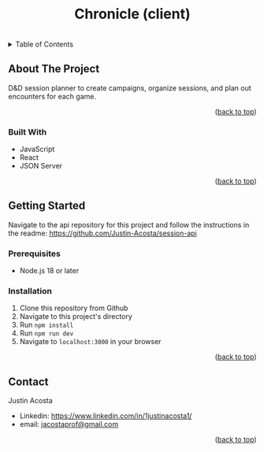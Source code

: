 <a id="readme-top"></a>
<br />
<div align="center">

<h1 align="center">Chronicle (client)</h1>
<br/>
</div>

<!-- TABLE OF CONTENTS -->
<details>
  <summary>Table of Contents</summary>
  <ol>
    <li>
      <a href="#about-the-project">About The Project</a>
      <ul>
        <li><a href="#built-with">Built With</a></li>
      </ul>
    </li>
    <li>
      <a href="#getting-started">Getting Started</a>
      <ul>
        <li><a href="#prerequisites">Prerequisites</a></li>
        <li><a href="#installation">Installation</a></li>
      </ul>
    </li>
    <li><a href="#contact">Contact</a></li>
  </ol>
</details>

<!-- ABOUT THE PROJECT -->
## About The Project
D&D session planner to create campaigns, organize sessions, and plan out encounters for each game. 
<p align="right">(<a href="#readme-top">back to top</a>)</p>

### Built With
- JavaScript
- React
- JSON Server
<p align="right">(<a href="#readme-top">back to top</a>)</p>

<!-- GETTING STARTED -->
## Getting Started
Navigate to the api repository for this project and follow the instructions in the readme: https://github.com/Justin-Acosta/session-api

### Prerequisites
- Node.js 18 or later

### Installation
1. Clone this repository from Github
2. Navigate to this project's directory
3. Run ```npm install```
4. Run ```npm run dev```
5. Navigate to ```localhost:3000``` in your browser

<p align="right">(<a href="#readme-top">back to top</a>)</p>

<!-- CONTACT -->
## Contact
Justin Acosta 
- Linkedin: https://www.linkedin.com/in/1justinacosta1/
- email: jacostaprof@gmail.com

<p align="right">(<a href="#readme-top">back to top</a>)</p>

